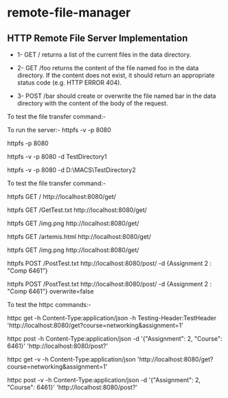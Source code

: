 # remote-file-manager

## HTTP Remote File Server Implementation

* 1- GET / returns a list of the current files in the data directory. 

* 2- GET /foo returns the content of the file named foo in the data directory. If the content
does not exist, it should return an appropriate status code (e.g. HTTP ERROR 404).
* 3- POST /bar should create or overwrite the file named bar in the data directory with
the content of the body of the request. 

To test the file transfer command:-

To run the server:-
httpfs -v -p 8080

httpfs -p 8080

httpfs -v -p 8080 -d TestDirectory1

httpfs -v -p 8080 -d D:\MACS\TestDirectory2

To test the file transfer command:-

httpfs GET / http://localhost:8080/get/

httpfs GET /GetTest.txt http://localhost:8080/get/

httpfs GET /img.png http://localhost:8080/get/

httpfs GET /artemis.html http://localhost:8080/get/

httpfs GET /img.png http://localhost:8080/get/

httpfs POST /PostTest.txt http://localhost:8080/post/ -d {Assignment 2 : "Comp 6461"}

httpfs POST /PostTest.txt http://localhost:8080/post/ -d {Assignment 2 : "Comp 6461"} overwrite=false


To test the httpc commands:-

httpc get -h Content-Type:application/json -h Testing-Header:TestHeader 'http://localhost:8080/get?course=networking&assignment=1'

httpc post -h Content-Type:application/json -d '{"Assignment": 2, "Course": 6461}' 'http://localhost:8080/post?'

httpc get -v -h Content-Type:application/json 'http://localhost:8080/get?course=networking&assignment=1'

httpc post -v -h Content-Type:application/json -d '{"Assignment": 2, "Course": 6461}' 'http://localhost:8080/post?'






